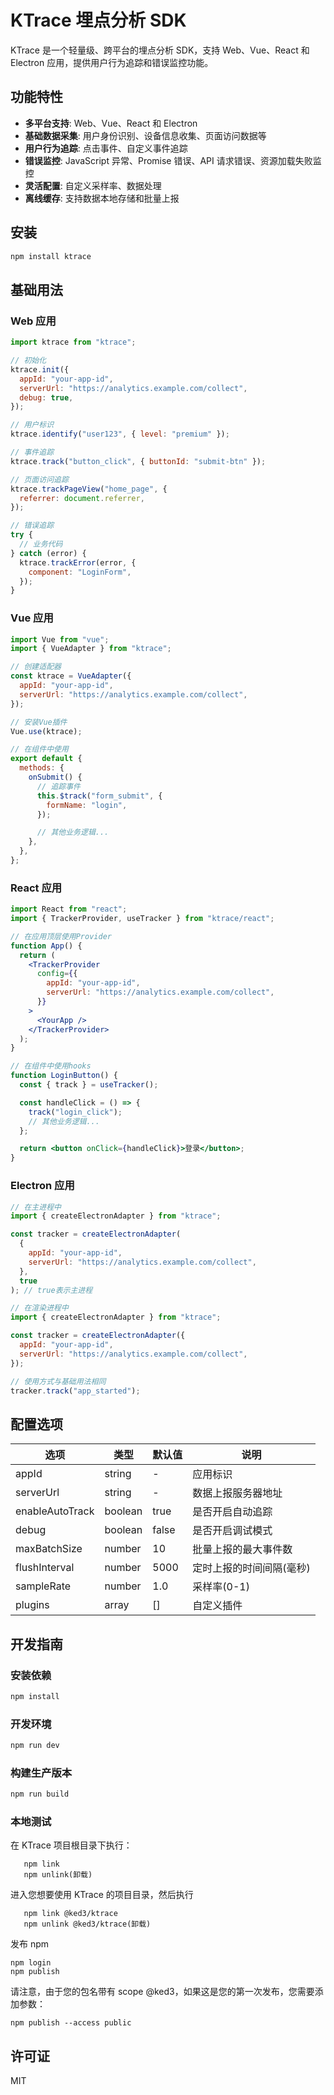 # KTrace 埋点分析 SDK

KTrace 是一个轻量级、跨平台的埋点分析 SDK，支持 Web、Vue、React 和 Electron 应用，提供用户行为追踪和错误监控功能。

## 功能特性

- **多平台支持**: Web、Vue、React 和 Electron
- **基础数据采集**: 用户身份识别、设备信息收集、页面访问数据等
- **用户行为追踪**: 点击事件、自定义事件追踪
- **错误监控**: JavaScript 异常、Promise 错误、API 请求错误、资源加载失败监控
- **灵活配置**: 自定义采样率、数据处理
- **离线缓存**: 支持数据本地存储和批量上报

## 安装

```bash
npm install ktrace
```

## 基础用法

### Web 应用

```javascript
import ktrace from "ktrace";

// 初始化
ktrace.init({
  appId: "your-app-id",
  serverUrl: "https://analytics.example.com/collect",
  debug: true,
});

// 用户标识
ktrace.identify("user123", { level: "premium" });

// 事件追踪
ktrace.track("button_click", { buttonId: "submit-btn" });

// 页面访问追踪
ktrace.trackPageView("home_page", {
  referrer: document.referrer,
});

// 错误追踪
try {
  // 业务代码
} catch (error) {
  ktrace.trackError(error, {
    component: "LoginForm",
  });
}
```

### Vue 应用

```javascript
import Vue from "vue";
import { VueAdapter } from "ktrace";

// 创建适配器
const ktrace = VueAdapter({
  appId: "your-app-id",
  serverUrl: "https://analytics.example.com/collect",
});

// 安装Vue插件
Vue.use(ktrace);

// 在组件中使用
export default {
  methods: {
    onSubmit() {
      // 追踪事件
      this.$track("form_submit", {
        formName: "login",
      });

      // 其他业务逻辑...
    },
  },
};
```

### React 应用

```jsx
import React from "react";
import { TrackerProvider, useTracker } from "ktrace/react";

// 在应用顶层使用Provider
function App() {
  return (
    <TrackerProvider
      config={{
        appId: "your-app-id",
        serverUrl: "https://analytics.example.com/collect",
      }}
    >
      <YourApp />
    </TrackerProvider>
  );
}

// 在组件中使用hooks
function LoginButton() {
  const { track } = useTracker();

  const handleClick = () => {
    track("login_click");
    // 其他业务逻辑...
  };

  return <button onClick={handleClick}>登录</button>;
}
```

### Electron 应用

```javascript
// 在主进程中
import { createElectronAdapter } from "ktrace";

const tracker = createElectronAdapter(
  {
    appId: "your-app-id",
    serverUrl: "https://analytics.example.com/collect",
  },
  true
); // true表示主进程

// 在渲染进程中
import { createElectronAdapter } from "ktrace";

const tracker = createElectronAdapter({
  appId: "your-app-id",
  serverUrl: "https://analytics.example.com/collect",
});

// 使用方式与基础用法相同
tracker.track("app_started");
```

## 配置选项

| 选项            | 类型    | 默认值 | 说明                     |
| --------------- | ------- | ------ | ------------------------ |
| appId           | string  | -      | 应用标识                 |
| serverUrl       | string  | -      | 数据上报服务器地址       |
| enableAutoTrack | boolean | true   | 是否开启自动追踪         |
| debug           | boolean | false  | 是否开启调试模式         |
| maxBatchSize    | number  | 10     | 批量上报的最大事件数     |
| flushInterval   | number  | 5000   | 定时上报的时间间隔(毫秒) |
| sampleRate      | number  | 1.0    | 采样率(0-1)              |
| plugins         | array   | []     | 自定义插件               |

## 开发指南

### 安装依赖

```bash
npm install
```

### 开发环境

```bash
npm run dev
```

### 构建生产版本

```bash
npm run build
```

### 本地测试

在 KTrace 项目根目录下执行：

```
   npm link
   npm unlink(卸载)
```

进入您想要使用 KTrace 的项目目录，然后执行

```
   npm link @ked3/ktrace
   npm unlink @ked3/ktrace(卸载)
```

发布 npm

```
npm login
npm publish
```

请注意，由于您的包名带有 scope @ked3，如果这是您的第一次发布，您需要添加参数：

```
npm publish --access public
```

## 许可证

MIT
